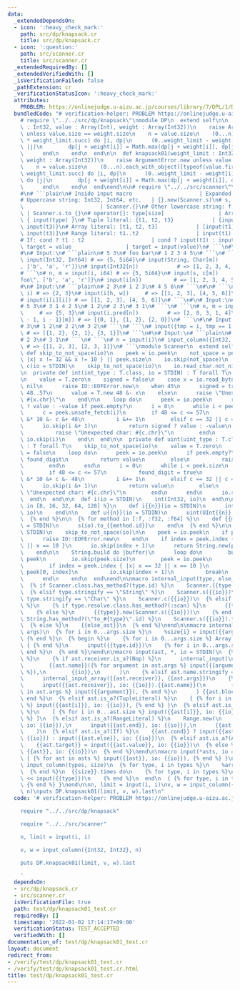 ```yaml
---
data:
  _extendedDependsOn:
  - icon: ':heavy_check_mark:'
    path: src/dp/knapsack.cr
    title: src/dp/knapsack.cr
  - icon: ':question:'
    path: src/scanner.cr
    title: src/scanner.cr
  _extendedRequiredBy: []
  _extendedVerifiedWith: []
  _isVerificationFailed: false
  _pathExtension: cr
  _verificationStatusIcon: ':heavy_check_mark:'
  attributes:
    PROBLEM: https://onlinejudge.u-aizu.ac.jp/courses/library/7/DPL/1/DPL_1_B
  bundledCode: "# verification-helper: PROBLEM https://onlinejudge.u-aizu.ac.jp/courses/library/7/DPL/1/DPL_1_B\n\
    # require \"../../src/dp/knapsack\"\nmodule DP\n  extend self\n\n  def knapsack(weight_limit\
    \ : Int32, value : Array(Int), weight : Array(Int32))\n    raise ArgumentError.new\
    \ unless value.size == weight.size\n    n = value.size\n    (0...n).each_with_object([typeof(value.first).zero]\
    \ * weight_limit.succ) do |i, dp|\n      (0..weight_limit - weight[i]).each do\
    \ |j|\n        dp[j + weight[i]] = Math.max(dp[j + weight[i]], dp[j] + value[i])\n\
    \      end\n    end\n  end\n\n  def knapsack01(weight_limit : Int32, value : Array(Int),\
    \ weight : Array(Int32))\n    raise ArgumentError.new unless value.size == weight.size\n\
    \    n = value.size\n    (0...n).each_with_object([typeof(value.first).zero] *\
    \ weight_limit.succ) do |i, dp|\n      (0..weight_limit - weight[i]).reverse_each\
    \ do |j|\n        dp[j + weight[i]] = Math.max(dp[j + weight[i]], dp[j] + value[i])\n\
    \      end\n    end\n  end\nend\n\n# require \"../../src/scanner\"\n# ### Specifications\n\
    #\n# ```plain\n# Inside input macro                     | Expanded code\n# ---------------------------------------+---------------------------------------\n\
    # Uppercase string: Int32, Int64, etc.   | {}.new(Scanner.s)\n# s, c, i, iN, uN\
    \                        | Scanner.{}\n# Other lowercase string: f, big_i, etc.\
    \ | Scanner.s.to_{}\n# operator[]: type[size]                 | Array.new(input(size))\
    \ { input(type) }\n# Tuple literal: {t1, t2, t3}            | {input(t1), input(t2),\
    \ input(t3)}\n# Array literal: [t1, t2, t3]            | [input(t1), input(t2),\
    \ input(t3)]\n# Range literal: t1..t2                  | input(t1)..input(t2)\n\
    # If: cond ? t1 : t2                     | cond ? input(t1) : input(t2)\n# Assign:\
    \ target = value                 | target = input(value)\n# ```\n#\n# ### Examples\n\
    #\n# Input:\n# ```plain\n# 5 3\n# foo bar\n# 1 2 3 4 5\n# ```\n# ```\n# n, m =\
    \ input(Int32, Int64) # => {5, 5i64}\n# input(String, Char[m])     # => {\"foo\"\
    , ['b', 'a', 'r']}\n# input(Int32[n])            # => [1, 2, 3, 4, 5]\n# ```\n\
    # ```\n# n, m = input(i, i64) # => {5, 5i64}\n# input(s, c[m])       # => {\"\
    foo\", ['b', 'a', 'r']}\n# input(i[n])          # => [1, 2, 3, 4, 5]\n# ```\n\
    #\n# Input:\n# ```plain\n# 2 3\n# 1 2 3\n# 4 5 6\n# ```\n#\n# ```\n# h, w = input(i,\
    \ i) # => {2, 3}\n# input(i[h, w])     # => [[1, 2, 3], [4, 5, 6]]\n# ```\n# ```\n\
    # input(i[i][i]) # => [[1, 2, 3], [4, 5, 6]]\n# ```\n#\n# Input:\n# ```plain\n\
    # 5 3\n# 3 1 4 2 5\n# 1 2\n# 2 3\n# 3 1\n# ```\n# ```\n# n, m = input(i, i)  \
    \     # => {5, 3}\n# input(i.pred[n])         # => [2, 0, 3, 1, 4]\n# input({i\
    \ - 1, i - 1}[m]) # => [{0, 1}, {1, 2}, {2, 0}]\n# ```\n#\n# Input:\n# ```plain\n\
    # 3\n# 1 2\n# 2 2\n# 3 2\n# ```\n# ```\n# input({tmp = i, tmp == 1 ? i : i.pred}[i])\
    \ # => [{1, 2}, {2, 1}, {3, 1}]\n# ```\n#\n# Input:\n# ```plain\n# 3\n# 1 2\n\
    # 2 3\n# 3 1\n# ```\n# ```\n# n = input(i)\n# input_column({Int32, Int32}, n)\
    \ # => {[1, 2, 3], [2, 3, 1]}\n# ```\nmodule Scanner\n  extend self\n\n  private\
    \ def skip_to_not_space(io)\n    peek = io.peek\n    not_space = peek.index {\
    \ |x| x != 32 && x != 10 } || peek.size\n    io.skip(not_space)\n  end\n\n  def\
    \ c(io = STDIN)\n    skip_to_not_space(io)\n    io.read_char.not_nil!\n  end\n\
    \n  private def int(int_type : T.class, io = STDIN) : T forall T\n    skip_to_not_space(io)\n\
    \n    value = T.zero\n    signed = false\n    case x = io.read_byte\n    when\
    \ nil\n      raise IO::EOFError.new\n    when 45\n      signed = true\n    when\
    \ 48..57\n      value = T.new 48 &- x\n    else\n      raise \"Unexpected char:\
    \ #{x.chr}\"\n    end\n\n    loop do\n      peek = io.peek\n      return signed\
    \ ? value : -value if peek.empty?\n      i = 0\n      while i < peek.size\n  \
    \      c = peek.unsafe_fetch(i)\n        if 48 <= c <= 57\n          value = value\
    \ &* 10 &- c &+ 48\n          i &+= 1\n        elsif c == 32 || c == 10\n    \
    \      io.skip(i &+ 1)\n          return signed ? value : -value\n        else\n\
    \          raise \"Unexpected char: #{c.chr}\"\n        end\n      end\n     \
    \ io.skip(i)\n    end\n  end\n\n  private def uint(uint_type : T.class, io = STDIN)\
    \ : T forall T\n    skip_to_not_space(io)\n    value = T.zero\n    found_digit\
    \ = false\n    loop do\n      peek = io.peek\n      if peek.empty?\n        if\
    \ found_digit\n          return value\n        else\n          raise IO::EOFError.new\n\
    \        end\n      end\n      i = 0\n      while i < peek.size\n        c = peek.unsafe_fetch(i)\n\
    \        if 48 <= c <= 57\n          found_digit = true\n          value = value\
    \ &* 10 &+ c &- 48\n          i &+= 1\n        elsif c == 32 || c == 10\n    \
    \      io.skip(i &+ 1)\n          return value\n        else\n          raise\
    \ \"Unexpected char: #{c.chr}\"\n        end\n      end\n      io.skip(i)\n  \
    \  end\n  end\n\n  def i(io = STDIN)\n    int(Int32, io)\n  end\n\n  {% for n\
    \ in [8, 16, 32, 64, 128] %}\n    def i{{n}}(io = STDIN)\n      int(Int{{n}},\
    \ io)\n    end\n\n    def u{{n}}(io = STDIN)\n      uint(UInt{{n}}, io)\n    end\n\
    \  {% end %}\n\n  {% for method in [:f, :f32, :f64] %}\n    def {{method.id}}(io\
    \ = STDIN)\n      s(io).to_{{method.id}}\n    end\n  {% end %}\n\n  def s(io =\
    \ STDIN)\n    skip_to_not_space(io)\n\n    peek = io.peek\n    if peek.empty?\n\
    \      raise IO::EOFError.new\n    end\n    if index = peek.index { |x| x == 32\
    \ || x == 10 }\n      io.skip(index + 1)\n      return String.new(peek[0, index])\n\
    \    end\n\n    String.build do |buffer|\n      loop do\n        buffer.write\
    \ peek\n        io.skip(peek.size)\n        peek = io.peek\n        break if peek.empty?\n\
    \        if index = peek.index { |x| x == 32 || x == 10 }\n          buffer.write\
    \ peek[0, index]\n          io.skip(index + 1)\n          break\n        end\n\
    \      end\n    end\n  end\nend\n\nmacro internal_input(type, else_ast, io)\n\
    \  {% if Scanner.class.has_method?(type.id) %}\n    Scanner.{{type.id}}({{io}})\n\
    \  {% elsif type.stringify == \"String\" %}\n    Scanner.s({{io}})\n  {% elsif\
    \ type.stringify == \"Char\" %}\n    Scanner.c({{io}})\n  {% elsif type.is_a?(Path)\
    \ %}\n    {% if type.resolve.class.has_method?(:scan) %}\n      {{type}}.scan(Scanner)\n\
    \    {% else %}\n      {{type}}.new(Scanner.s({{io}}))\n    {% end %}\n  {% elsif\
    \ String.has_method?(\"to_#{type}\".id) %}\n    Scanner.s({{io}}).to_{{type.id}}\n\
    \  {% else %}\n    {{else_ast}}\n  {% end %}\nend\n\nmacro internal_input_array(type,\
    \ args)\n  {% for i in 0...args.size %}\n    %size{i} = input({{args[i]}})\n \
    \ {% end %}\n  {% begin %}\n    {% for i in 0...args.size %} Array.new(%size{i})\
    \ { {% end %}\n      input({{type.id}})\n    {% for i in 0...args.size %} } {%\
    \ end %}\n  {% end %}\nend\n\nmacro input(ast, *, io = STDIN)\n  {% if ast.is_a?(Call)\
    \ %}\n    {% if ast.receiver.is_a?(Nop) %}\n      internal_input(\n        {{ast.name}},\n\
    \        {{ast.name}}({% for argument in ast.args %} input({{argument}}), {% end\
    \ %}),\n        {{io}},\n      )\n    {% elsif ast.name.stringify == \"[]\" %}\n\
    \      internal_input_array({{ast.receiver}}, {{ast.args}})\n    {% else %}\n\
    \      input({{ast.receiver}}, io: {{io}}).{{ast.name}}(\n        {% for argument\
    \ in ast.args %} input({{argument}}), {% end %}\n      ) {{ast.block}}\n    {%\
    \ end %}\n  {% elsif ast.is_a?(TupleLiteral) %}\n    { {% for i in 0...ast.size\
    \ %} input({{ast[i]}}, io: {{io}}), {% end %} }\n  {% elsif ast.is_a?(ArrayLiteral)\
    \ %}\n    [ {% for i in 0...ast.size %} input({{ast[i]}}, io: {{io}}), {% end\
    \ %} ]\n  {% elsif ast.is_a?(RangeLiteral) %}\n    Range.new(\n      input({{ast.begin}},\
    \ io: {{io}}),\n      input({{ast.end}}, io: {{io}}),\n      {{ast.excludes_end?}},\n\
    \    )\n  {% elsif ast.is_a?(If) %}\n    {{ast.cond}} ? input({{ast.then}}, io:\
    \ {{io}}) : input({{ast.else}}, io: {{io}})\n  {% elsif ast.is_a?(Assign) %}\n\
    \    {{ast.target}} = input({{ast.value}}, io: {{io}})\n  {% else %}\n    internal_input({{ast}},\
    \ {{ast}}, io: {{io}})\n  {% end %}\nend\n\nmacro input(*asts, io = STDIN)\n \
    \ { {% for ast in asts %} input({{ast}}, io: {{io}}), {% end %} }\nend\n\nmacro\
    \ input_column(types, size)\n  {% for type, i in types %}\n    %array{i} = Array({{type}}).new({{size}})\n\
    \  {% end %}\n  {{size}}.times do\n    {% for type, i in types %}\n      %array{i}\
    \ << input({{type}})\n    {% end %}\n  end\n  { {% for type, i in types %} %array{i},\
    \ {% end %} }\nend\n\nn, limit = input(i, i)\nv, w = input_column({Int32, Int32},\
    \ n)\nputs DP.knapsack01(limit, v, w).last\n"
  code: '# verification-helper: PROBLEM https://onlinejudge.u-aizu.ac.jp/courses/library/7/DPL/1/DPL_1_B

    require "../../src/dp/knapsack"

    require "../../src/scanner"

    n, limit = input(i, i)

    v, w = input_column({Int32, Int32}, n)

    puts DP.knapsack01(limit, v, w).last

    '
  dependsOn:
  - src/dp/knapsack.cr
  - src/scanner.cr
  isVerificationFile: true
  path: test/dp/knapsack01_test.cr
  requiredBy: []
  timestamp: '2022-01-02 17:14:17+09:00'
  verificationStatus: TEST_ACCEPTED
  verifiedWith: []
documentation_of: test/dp/knapsack01_test.cr
layout: document
redirect_from:
- /verify/test/dp/knapsack01_test.cr
- /verify/test/dp/knapsack01_test.cr.html
title: test/dp/knapsack01_test.cr
---
```

